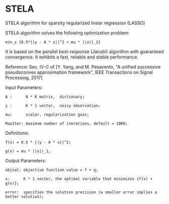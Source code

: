 # STELA
STELA algorithm for sparsity regularized linear regression (LASSO)


STELA algorithm solves the following optimization problem:

    min_x {0.5*||y - A * x||^2 + mu * ||x||_1}
            
            
It is based on the parallel best-response (Jacobi) algorithm with guaranteed convergence. It exhibits a fast, reliable and stable performance.


Reference:
    Sec. IV-C of [Y. Yang, and M. Pesavento, "A unified successive pseudoconvex approximation framework", IEEE Transactions on Signal Processing, 2017]        


Input Parameters:
   
    A :      N * K matrix,  dictionary;
    
    y :      K * 1 vector,  noisy observation;
    
    mu:      scalar, regularization gain;
    
    MaxIter: maximum number of iterations, default = 1000;


Definitions:
    
    f(x) = 0.5 * ||y - A * x||^2;
    
    g(x) = mu * ||x||_1;


Output Parameters:
    
    objval: objective function value = f + g;
    
    x:      K * 1 vector, the optimal variable that minimizes {f(x) + g(x)};
    
    error:  specifies the solution precision (a smaller error implies a better solution);
